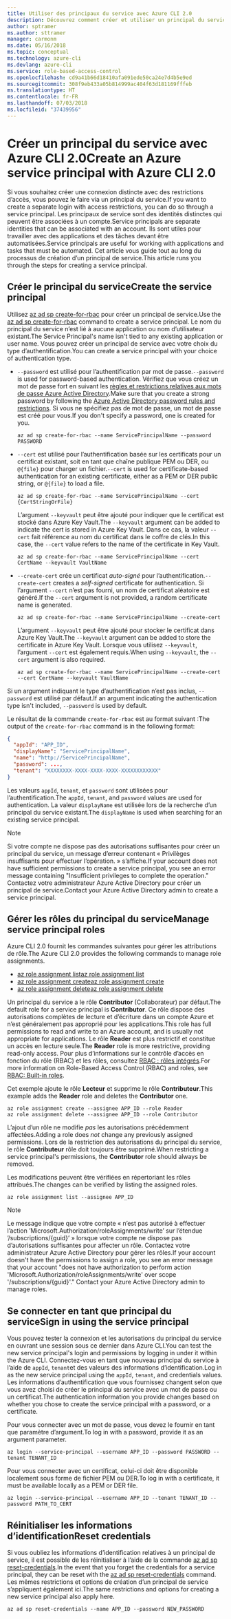```yaml
---
title: Utiliser des principaux du service avec Azure CLI 2.0
description: Découvrez comment créer et utiliser un principal du service avec Azure CLI 2.0.
author: sptramer
ms.author: sttramer
manager: carmonm
ms.date: 05/16/2018
ms.topic: conceptual
ms.technology: azure-cli
ms.devlang: azure-cli
ms.service: role-based-access-control
ms.openlocfilehash: cd9a41b66d18410afa091ede50ca24e7d4b5e9ed
ms.sourcegitcommit: 308f9eb433a05b814999ac404f63d181169fffeb
ms.translationtype: HT
ms.contentlocale: fr-FR
ms.lasthandoff: 07/03/2018
ms.locfileid: "37439956"
---
```

# <a name="create-an-azure-service-principal-with-azure-cli-20"></a><span data-ttu-id="c797a-103">Créer un principal du service avec Azure CLI 2.0</span><span class="sxs-lookup"><span data-stu-id="c797a-103">Create an Azure service principal with Azure CLI 2.0</span></span>

<span data-ttu-id="c797a-104">Si vous souhaitez créer une connexion distincte avec des restrictions d’accès, vous pouvez le faire via un principal du service.</span><span class="sxs-lookup"><span data-stu-id="c797a-104">If you want to create a separate login with access restrictions, you can do so through a service principal.</span></span> <span data-ttu-id="c797a-105">Les principaux de service sont des identités distinctes qui peuvent être associées à un compte.</span><span class="sxs-lookup"><span data-stu-id="c797a-105">Service principals are separate identities that can be associated with an account.</span></span> <span data-ttu-id="c797a-106">Ils sont utiles pour travailler avec des applications et des tâches devant être automatisées.</span><span class="sxs-lookup"><span data-stu-id="c797a-106">Service principals are useful for working with applications and tasks that must be automated.</span></span> <span data-ttu-id="c797a-107">Cet article vous guide tout au long du processus de création d’un principal de service.</span><span class="sxs-lookup"><span data-stu-id="c797a-107">This article runs you through the steps for creating a service principal.</span></span>

## <a name="create-the-service-principal"></a><span data-ttu-id="c797a-108">Créer le principal du service</span><span class="sxs-lookup"><span data-stu-id="c797a-108">Create the service principal</span></span>

<span data-ttu-id="c797a-109">Utilisez [az ad sp create-for-rbac](/cli/azure/ad/sp#az-ad-sp-create-for-rbac) pour créer un principal de service.</span><span class="sxs-lookup"><span data-stu-id="c797a-109">Use the [az ad sp create-for-rbac](/cli/azure/ad/sp#az-ad-sp-create-for-rbac) command to create a service principal.</span></span> <span data-ttu-id="c797a-110">Le nom du principal du service n’est lié à aucune application ou nom d’utilisateur existant.</span><span class="sxs-lookup"><span data-stu-id="c797a-110">The Service Principal's name isn't tied to any existing application or user name.</span></span> <span data-ttu-id="c797a-111">Vous pouvez créer un principal de service avec votre choix du type d’authentification.</span><span class="sxs-lookup"><span data-stu-id="c797a-111">You can create a service principal with your choice of authentication type.</span></span>

* <span data-ttu-id="c797a-112">`--password` est utilisé pour l’authentification par mot de passe.</span><span class="sxs-lookup"><span data-stu-id="c797a-112">`--password` is used for password-based authentication.</span></span> <span data-ttu-id="c797a-113">Vérifiez que vous créez un mot de passe fort en suivant les [règles et restrictions relatives aux mots de passe Azure Active Directory](/azure/active-directory/active-directory-passwords-policy).</span><span class="sxs-lookup"><span data-stu-id="c797a-113">Make sure that you create a strong password by following the [Azure Active Directory password rules and restrictions](/azure/active-directory/active-directory-passwords-policy).</span></span> <span data-ttu-id="c797a-114">Si vous ne spécifiez pas de mot de passe, un mot de passe est créé pour vous.</span><span class="sxs-lookup"><span data-stu-id="c797a-114">If you don't specify a password, one is created for you.</span></span>

  ```azurecli-interactive
  az ad sp create-for-rbac --name ServicePrincipalName --password PASSWORD
  ```

* <span data-ttu-id="c797a-115">`--cert` est utilisé pour l’authentification basée sur les certificats pour un certificat existant, soit en tant que chaîne publique PEM ou DER, ou `@{file}` pour charger un fichier.</span><span class="sxs-lookup"><span data-stu-id="c797a-115">`--cert` is used for certificate-based authentication for an existing certificate, either as a PEM or DER public string, or `@{file}` to load a file.</span></span>

  ```azurecli-interactive
  az ad sp create-for-rbac --name ServicePrincipalName --cert {CertStringOrFile} 
  ```

  <span data-ttu-id="c797a-116">L’argument `--keyvault` peut être ajouté pour indiquer que le certificat est stocké dans Azure Key Vault.</span><span class="sxs-lookup"><span data-stu-id="c797a-116">The `--keyvault` argument can be added to indicate the cert is stored in Azure Key Vault.</span></span> <span data-ttu-id="c797a-117">Dans ce cas, la valeur `--cert` fait référence au nom du certificat dans le coffre de clés.</span><span class="sxs-lookup"><span data-stu-id="c797a-117">In this case, the `--cert` value refers to the name of the certificate in Key Vault.</span></span>

  ```azurecli-interactive
  az ad sp create-for-rbac --name ServicePrincipalName --cert CertName --keyvault VaultName
  ```

* <span data-ttu-id="c797a-118">`--create-cert` crée un certificat _auto-signé_ pour l’authentification.</span><span class="sxs-lookup"><span data-stu-id="c797a-118">`--create-cert` creates a _self-signed_ certificate for authentication.</span></span> <span data-ttu-id="c797a-119">Si l’argument `--cert` n’est pas fourni, un nom de certificat aléatoire est généré.</span><span class="sxs-lookup"><span data-stu-id="c797a-119">If the `--cert` argument is not provided, a random certificate name is generated.</span></span>

  ```azurecli-interactive
  az ad sp create-for-rbac --name ServicePrincipalName --create-cert
  ```

  <span data-ttu-id="c797a-120">L’argument `--keyvault` peut être ajouté pour stocker le certificat dans Azure Key Vault.</span><span class="sxs-lookup"><span data-stu-id="c797a-120">The `--keyvault` argument can be added to store the certificate in Azure Key Vault.</span></span> <span data-ttu-id="c797a-121">Lorsque vous utilisez `--keyvault`, l’argument `--cert` est également requis.</span><span class="sxs-lookup"><span data-stu-id="c797a-121">When using `--keyvault`, the `--cert` argument is also required.</span></span>

  ```azurecli-interactive
  az ad sp create-for-rbac --name ServicePrincipalName --create-cert --cert CertName --keyvault VaultName
  ```

<span data-ttu-id="c797a-122">Si un argument indiquant le type d’authentification n’est pas inclus, `--password` est utilisé par défaut.</span><span class="sxs-lookup"><span data-stu-id="c797a-122">If an argument indicating the authentication type isn't included, `--password` is used by default.</span></span>

<span data-ttu-id="c797a-123">Le résultat de la commande `create-for-rbac` est au format suivant :</span><span class="sxs-lookup"><span data-stu-id="c797a-123">The output of the `create-for-rbac` command is in the following format:</span></span>

```json
{
  "appId": "APP_ID",
  "displayName": "ServicePrincipalName",
  "name": "http://ServicePrincipalName",
  "password": ...,
  "tenant": "XXXXXXXX-XXXX-XXXX-XXXX-XXXXXXXXXXXX"
}
```

<span data-ttu-id="c797a-124">Les valeurs `appId`, `tenant`, et `password` sont utilisées pour l’authentification.</span><span class="sxs-lookup"><span data-stu-id="c797a-124">The `appId`, `tenant`, and `password` values are used for authentication.</span></span> <span data-ttu-id="c797a-125">La valeur `displayName` est utilisée lors de la recherche d’un principal du service existant.</span><span class="sxs-lookup"><span data-stu-id="c797a-125">The `displayName` is used when searching for an existing service principal.</span></span>

> [!NOTE]
> <span data-ttu-id="c797a-126">Si votre compte ne dispose pas des autorisations suffisantes pour créer un principal du service, un message d’erreur contenant « Privilèges insuffisants pour effectuer l’opération. » s’affiche.</span><span class="sxs-lookup"><span data-stu-id="c797a-126">If your account does not have sufficient permissions to create a service principal, you see an error message containing "Insufficient privileges to complete the operation."</span></span> <span data-ttu-id="c797a-127">Contactez votre administrateur Azure Active Directory pour créer un principal de service.</span><span class="sxs-lookup"><span data-stu-id="c797a-127">Contact your Azure Active Directory admin to create a service principal.</span></span>

## <a name="manage-service-principal-roles"></a><span data-ttu-id="c797a-128">Gérer les rôles du principal du service</span><span class="sxs-lookup"><span data-stu-id="c797a-128">Manage service principal roles</span></span> 

<span data-ttu-id="c797a-129">Azure CLI 2.0 fournit les commandes suivantes pour gérer les attributions de rôle.</span><span class="sxs-lookup"><span data-stu-id="c797a-129">The Azure CLI 2.0 provides the following commands to manage role assignments.</span></span>

* [<span data-ttu-id="c797a-130">az role assignment list</span><span class="sxs-lookup"><span data-stu-id="c797a-130">az role assignment list</span></span>](/cli/azure/role/assignment#az-role-assignment-list)
* [<span data-ttu-id="c797a-131">az role assignment create</span><span class="sxs-lookup"><span data-stu-id="c797a-131">az role assignment create</span></span>](/cli/azure/role/assignment#az-role-assignment-create)
* [<span data-ttu-id="c797a-132">az role assignment delete</span><span class="sxs-lookup"><span data-stu-id="c797a-132">az role assignment delete</span></span>](/cli/azure/role/assignment#az-role-assignment-delete)

<span data-ttu-id="c797a-133">Un principal du service a le rôle **Contributor** (Collaborateur) par défaut.</span><span class="sxs-lookup"><span data-stu-id="c797a-133">The default role for a service principal is **Contributor**.</span></span> <span data-ttu-id="c797a-134">Ce rôle dispose des autorisations complètes de lecture et d’écriture dans un compte Azure et n’est généralement pas approprié pour les applications.</span><span class="sxs-lookup"><span data-stu-id="c797a-134">This role has full permissions to read and write to an Azure account, and is usually not appropriate for applications.</span></span> <span data-ttu-id="c797a-135">Le rôle **Reader** est plus restrictif et constitue un accès en lecture seule.</span><span class="sxs-lookup"><span data-stu-id="c797a-135">The **Reader** role is more restrictive, providing read-only access.</span></span>  <span data-ttu-id="c797a-136">Pour plus d’informations sur le contrôle d’accès en fonction du rôle (RBAC) et les rôles, consultez [RBAC : rôles intégrés](/azure/active-directory/role-based-access-built-in-roles).</span><span class="sxs-lookup"><span data-stu-id="c797a-136">For more information on Role-Based Access Control (RBAC) and roles, see [RBAC: Built-in roles](/azure/active-directory/role-based-access-built-in-roles).</span></span>

<span data-ttu-id="c797a-137">Cet exemple ajoute le rôle **Lecteur** et supprime le rôle **Contributeur**.</span><span class="sxs-lookup"><span data-stu-id="c797a-137">This example adds the **Reader** role and deletes the **Contributor** one.</span></span>

```azurecli-interactive
az role assignment create --assignee APP_ID --role Reader
az role assignment delete --assignee APP_ID --role Contributor
```

<span data-ttu-id="c797a-138">L’ajout d’un rôle ne modifie _pas_ les autorisations précédemment affectées.</span><span class="sxs-lookup"><span data-stu-id="c797a-138">Adding a role does _not_ change any previously assigned permissions.</span></span> <span data-ttu-id="c797a-139">Lors de la restriction des autorisations du principal du service, le rôle __Contributeur__ rôle doit toujours être supprimé.</span><span class="sxs-lookup"><span data-stu-id="c797a-139">When restricting a service principal's permissions, the __Contributor__ role should always be removed.</span></span>

<span data-ttu-id="c797a-140">Les modifications peuvent être vérifiées en répertoriant les rôles attribués.</span><span class="sxs-lookup"><span data-stu-id="c797a-140">The changes can be verified by listing the assigned roles.</span></span>

```azurecli-interactive
az role assignment list --assignee APP_ID
```

> [!NOTE] 
> <span data-ttu-id="c797a-141">Le message indique que votre compte « n’est pas autorisé à effectuer l’action ’Microsoft.Authorization/roleAssignments/write’ sur l’étendue ’/subscriptions/{guid}’ » lorsque votre compte ne dispose pas d’autorisations suffisantes pour affecter un rôle. Contactez votre administrateur Azure Active Directory pour gérer les rôles.</span><span class="sxs-lookup"><span data-stu-id="c797a-141">If your account doesn't have the permissions to assign a role, you see an error message that your account "does not have authorization to perform action 'Microsoft.Authorization/roleAssignments/write' over scope '/subscriptions/{guid}'." Contact your Azure Active Directory admin to manage roles.</span></span>

## <a name="sign-in-using-the-service-principal"></a><span data-ttu-id="c797a-142">Se connecter en tant que principal du service</span><span class="sxs-lookup"><span data-stu-id="c797a-142">Sign in using the service principal</span></span>

<span data-ttu-id="c797a-143">Vous pouvez tester la connexion et les autorisations du principal du service en ouvrant une session sous ce dernier dans Azure CLI.</span><span class="sxs-lookup"><span data-stu-id="c797a-143">You can test the new service principal's login and permissions by logging in under it within the Azure CLI.</span></span> <span data-ttu-id="c797a-144">Connectez-vous en tant que nouveau principal du service à l’aide de `appId`, `tenant`et des valeurs des informations d’identification.</span><span class="sxs-lookup"><span data-stu-id="c797a-144">Log in as the new service principal using the `appId`, `tenant`, and credentials values.</span></span> <span data-ttu-id="c797a-145">Les informations d’authentification que vous fournissez changent selon que vous avez choisi de créer le principal du service avec un mot de passe ou un certificat.</span><span class="sxs-lookup"><span data-stu-id="c797a-145">The authentication information you provide changes based on whether you chose to create the service principal with a password, or a certificate.</span></span>

<span data-ttu-id="c797a-146">Pour vous connecter avec un mot de passe, vous devez le fournir en tant que paramètre d’argument.</span><span class="sxs-lookup"><span data-stu-id="c797a-146">To log in with a password, provide it as an argument parameter.</span></span>

```azurecli-interactive
az login --service-principal --username APP_ID --password PASSWORD --tenant TENANT_ID
```

<span data-ttu-id="c797a-147">Pour vous connecter avec un certificat, celui-ci doit être disponible localement sous forme de fichier PEM ou DER.</span><span class="sxs-lookup"><span data-stu-id="c797a-147">To log in with a certificate, it must be available locally as a PEM or DER file.</span></span>

```azurecli-interactive
az login --service-principal --username APP_ID --tenant TENANT_ID --password PATH_TO_CERT
```

## <a name="reset-credentials"></a><span data-ttu-id="c797a-148">Réinitialiser les informations d’identification</span><span class="sxs-lookup"><span data-stu-id="c797a-148">Reset credentials</span></span>

<span data-ttu-id="c797a-149">Si vous oubliez les informations d’identification relatives à un principal de service, il est possible de les réinitialiser à l’aide de la commande [az ad sp reset-credentials](https://docs.microsoft.com/en-us/cli/azure/ad/sp#az-ad-sp-reset-credentials).</span><span class="sxs-lookup"><span data-stu-id="c797a-149">In the event that you forget the credentials for a service principal, they can be reset with the [az ad sp reset-credentials](https://docs.microsoft.com/en-us/cli/azure/ad/sp#az-ad-sp-reset-credentials) command.</span></span> <span data-ttu-id="c797a-150">Les mêmes restrictions et options de création d’un principal de service s’appliquent également ici.</span><span class="sxs-lookup"><span data-stu-id="c797a-150">The same restrictions and options for creating a new service principal also apply here.</span></span>

```azurecli-interactive
az ad sp reset-credentials --name APP_ID --password NEW_PASSWORD
```
